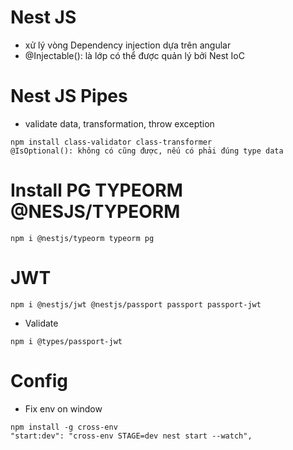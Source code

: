 # Nest JS

- xử lý vòng Dependency injection dựa trên angular
- @Injectable(): là lớp có thể được quản lý bởi Nest IoC

# Nest JS Pipes

- validate data, transformation, throw exception

```
npm install class-validator class-transformer
@IsOptional(): không có cũng được, nếu có phải đúng type data
```

# Install PG TYPEORM @NESJS/TYPEORM

```
npm i @nestjs/typeorm typeorm pg
```

# JWT

```
npm i @nestjs/jwt @nestjs/passport passport passport-jwt
```

- Validate

```
npm i @types/passport-jwt
```

# Config

- Fix env on window

```
npm install -g cross-env
"start:dev": "cross-env STAGE=dev nest start --watch",
```
